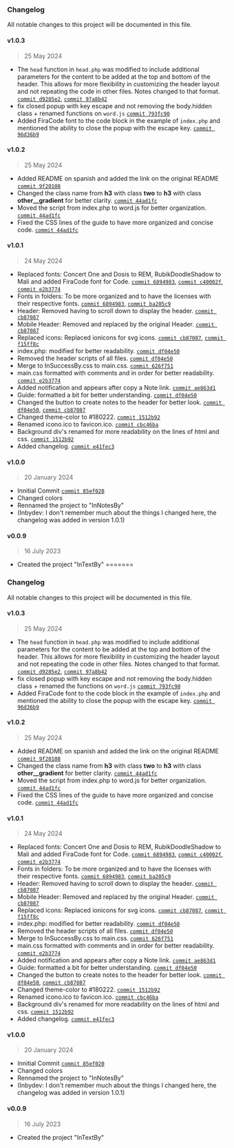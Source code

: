 ### Changelog

All notable changes to this project will be documented in this file.

#### v1.0.3
> 25 May 2024
- The `head` function in `head.php` was modified to include additional parameters for the content to be added at the top and bottom of the header. This allows for more flexibility in customizing the header layout and not repeating the code in other files. Notes changed to that format. [`commit d9285e2`](https://github.com/Inbydev/InNotesBy/commit/d9285e2441c1c8f37897e132c560ffe96398f78d), [`commit 97a8b42`](https://github.com/Inbydev/InNotesBy/commit/97a8b42cdb2c1a0b3da7d9f3b23737ac2dc24e93)
- fix closed popup with key escape and not removing the body.hidden class + renamed functions on `word.js` [`commit 793fc90`](https://github.com/Inbydev/InNotesBy/commit/793fc90415a1f5633623d2dd844f651a62918b7f)
- Added FiraCode font to the code block in the example of `index.php` and mentioned the ability to close the popup with the escape key. [`commit 96d36b9`](https://github.com/Inbydev/InNotesBy/commit/96d36b99f4a38873137be2f5ba14827dd54ff35b)

#### v1.0.2
> 25 May 2024
- Added README on spanish and added the link on the original README [`commit 9f20108`](https://github.com/Inbydev/InNotesBy/commit/9f20108fbac85f0dadd3e24ee863887ff152a6d5)
- Changed the class name from **h3** with class **two** to **h3** with class **other__gradient** for better clarity. [`commit 44ad1fc`](https://github.com/Inbydev/InNotesBy/commit/44ad1fc84650adf55bd4445036d605fdb04bbb65)
- Moved the script from index.php to word.js for better organization. [`commit 44ad1fc`](https://github.com/Inbydev/InNotesBy/commit/44ad1fc84650adf55bd4445036d605fdb04bbb65)
- Fixed the CSS lines of the guide to have more organized and concise code. [`commit 44ad1fc`](https://github.com/Inbydev/InNotesBy/commit/44ad1fc84650adf55bd4445036d605fdb04bbb65)

#### v1.0.1
> 24 May 2024

- Replaced fonts: Concert One and Dosis to REM, RubikDoodleShadow to Mali and added FiraCode font for Code. [`commit 6894983`](https://github.com/Inbydev/InNotesBy/commit/6894983ec6b22d5fd6e3cd4c113b84f2a41e2882), [`commit c40002f`](https://github.com/Inbydev/InNotesBy/commit/c40002f45bfb6968cae289deefd96a678eb882b5), [`commit e2b3774`](https://github.com/Inbydev/InNotesBy/commit/e2b37749e76cff45f9917c0e8ab6cc5cf8bca81d)
- Fonts in folders: To be more organized and to have the licenses with their respective fonts. [`commit 6894983`](https://github.com/Inbydev/InNotesBy/commit/6894983ec6b22d5fd6e3cd4c113b84f2a41e2882), [`commit ba205c9`](https://github.com/Inbydev/InNotesBy/commit/ba205c9ed03046f21002b01ad13eac55177a7bf9)
- Header: Removed having to scroll down to display the header. [`commit cb87087`](https://github.com/Inbydev/InNotesBy/commit/cb87087fe45fce41ea02fc80849210585525e1e0)
- Mobile Header: Removed and replaced by the original Header. [`commit cb87087`](https://github.com/Inbydev/InNotesBy/commit/cb87087fe45fce41ea02fc80849210585525e1e0)
- Replaced icons: Replaced ionicons for svg icons. [`commit cb87087`](https://github.com/Inbydev/InNotesBy/commit/cb87087fe45fce41ea02fc80849210585525e1e0), [`commit f15ff8c`](https://github.com/Inbydev/InNotesBy/commit/f15ff8c1871d89682e0fbafa126a23a790f94d05)
- index.php: modified for better readability. [`commit df04e50`](https://github.com/Inbydev/InNotesBy/commit/df04e50b4111c3fac827e16887cddd239daec624)
- Removed the header scripts of all files. [`commit df04e50`](https://github.com/Inbydev/InNotesBy/commit/df04e50b4111c3fac827e16887cddd239daec624)
- Merge to InSuccessBy.css to main.css. [`commit 626f751`](https://github.com/Inbydev/InNotesBy/commit/626f75113bc66ac105f250f037c3373e789354f9)
- main.css formatted with comments and in order for better readability. [`commit e2b3774`](https://github.com/Inbydev/InNotesBy/commit/e2b37749e76cff45f9917c0e8ab6cc5cf8bca81d)
- Added notification and appears after copy a Note link. [`commit ae863d1`](https://github.com/Inbydev/InNotesBy/commit/ae863d1ca64a9fb771b0aaa141d80f73d895c5c2)
- Guide: formatted a bit for better understanding. [`commit df04e50`](https://github.com/Inbydev/InNotesBy/commit/df04e50b4111c3fac827e16887cddd239daec624)
- Changed the button to create notes to the header for better look. [`commit df04e50`](https://github.com/Inbydev/InNotesBy/commit/df04e50b4111c3fac827e16887cddd239daec624), [`commit cb87087`](https://github.com/Inbydev/InNotesBy/commit/cb87087fe45fce41ea02fc80849210585525e1e0)
- Changed theme-color to #180222. [`commit 1512b92`](https://github.com/Inbydev/InNotesBy/commit/1512b92df3c153297994c4dd35ad4592211385a5)
- Renamed icono.ico to favicon.ico. [`commit cbc46ba`](https://github.com/Inbydev/InNotesBy/commit/cbc46ba1bda4bf06d1ae958e9f80bf117b6ec968)
- Background div's renamed for more readability on the lines of html and css. [`commit 1512b92`](https://github.com/Inbydev/InNotesBy/commit/1512b92df3c153297994c4dd35ad4592211385a5)
- Added changelog. [`commit e41fec3`](https://github.com/Inbydev/InNotesBy/commit/e41fec34478c5c03fa10ca53fbb75a6464ecc77e)


#### v1.0.0
> 20 January 2024

- Innitial Commit [`commit 85ef020`](https://github.com/Inbydev/InNotesBy/commit/85ef020c237224e3523a9412b09cef16def566dd)
- Changed colors
- Rennamed the project to "InNotesBy"
- (Inbydev: I don't remember much about the things I changed here, the changelog was added in version 1.0.1)

#### v0.0.9
> 16 July 2023

- Created the project "InTextBy"
=======
### Changelog

All notable changes to this project will be documented in this file.

#### v1.0.3
> 25 May 2024
- The `head` function in `head.php` was modified to include additional parameters for the content to be added at the top and bottom of the header. This allows for more flexibility in customizing the header layout and not repeating the code in other files. Notes changed to that format. [`commit d9285e2`](https://github.com/Inbydev/InNotesBy/commit/d9285e2441c1c8f37897e132c560ffe96398f78d), [`commit 97a8b42`](https://github.com/Inbydev/InNotesBy/commit/97a8b42cdb2c1a0b3da7d9f3b23737ac2dc24e93)
- fix closed popup with key escape and not removing the body.hidden class + renamed the functions on `word.js` [`commit 793fc90`](https://github.com/Inbydev/InNotesBy/commit/793fc90415a1f5633623d2dd844f651a62918b7f)
- Added FiraCode font to the code block in the example of `index.php` and mentioned the ability to close the popup with the escape key. [`commit 96d36b9`](https://github.com/Inbydev/InNotesBy/commit/96d36b99f4a38873137be2f5ba14827dd54ff35b)

#### v1.0.2
> 25 May 2024
- Added README on spanish and added the link on the original README [`commit 9f20108`](https://github.com/Inbydev/InNotesBy/commit/9f20108fbac85f0dadd3e24ee863887ff152a6d5)
- Changed the class name from **h3** with class **two** to **h3** with class **other__gradient** for better clarity. [`commit 44ad1fc`](https://github.com/Inbydev/InNotesBy/commit/44ad1fc84650adf55bd4445036d605fdb04bbb65)
- Moved the script from index.php to word.js for better organization. [`commit 44ad1fc`](https://github.com/Inbydev/InNotesBy/commit/44ad1fc84650adf55bd4445036d605fdb04bbb65)
- Fixed the CSS lines of the guide to have more organized and concise code. [`commit 44ad1fc`](https://github.com/Inbydev/InNotesBy/commit/44ad1fc84650adf55bd4445036d605fdb04bbb65)

#### v1.0.1
> 24 May 2024

- Replaced fonts: Concert One and Dosis to REM, RubikDoodleShadow to Mali and added FiraCode font for Code. [`commit 6894983`](https://github.com/Inbydev/InNotesBy/commit/6894983ec6b22d5fd6e3cd4c113b84f2a41e2882), [`commit c40002f`](https://github.com/Inbydev/InNotesBy/commit/c40002f45bfb6968cae289deefd96a678eb882b5), [`commit e2b3774`](https://github.com/Inbydev/InNotesBy/commit/e2b37749e76cff45f9917c0e8ab6cc5cf8bca81d)
- Fonts in folders: To be more organized and to have the licenses with their respective fonts. [`commit 6894983`](https://github.com/Inbydev/InNotesBy/commit/6894983ec6b22d5fd6e3cd4c113b84f2a41e2882), [`commit ba205c9`](https://github.com/Inbydev/InNotesBy/commit/ba205c9ed03046f21002b01ad13eac55177a7bf9)
- Header: Removed having to scroll down to display the header. [`commit cb87087`](https://github.com/Inbydev/InNotesBy/commit/cb87087fe45fce41ea02fc80849210585525e1e0)
- Mobile Header: Removed and replaced by the original Header. [`commit cb87087`](https://github.com/Inbydev/InNotesBy/commit/cb87087fe45fce41ea02fc80849210585525e1e0)
- Replaced icons: Replaced ionicons for svg icons. [`commit cb87087`](https://github.com/Inbydev/InNotesBy/commit/cb87087fe45fce41ea02fc80849210585525e1e0), [`commit f15ff8c`](https://github.com/Inbydev/InNotesBy/commit/f15ff8c1871d89682e0fbafa126a23a790f94d05)
- index.php: modified for better readability. [`commit df04e50`](https://github.com/Inbydev/InNotesBy/commit/df04e50b4111c3fac827e16887cddd239daec624)
- Removed the header scripts of all files. [`commit df04e50`](https://github.com/Inbydev/InNotesBy/commit/df04e50b4111c3fac827e16887cddd239daec624)
- Merge to InSuccessBy.css to main.css. [`commit 626f751`](https://github.com/Inbydev/InNotesBy/commit/626f75113bc66ac105f250f037c3373e789354f9)
- main.css formatted with comments and in order for better readability. [`commit e2b3774`](https://github.com/Inbydev/InNotesBy/commit/e2b37749e76cff45f9917c0e8ab6cc5cf8bca81d)
- Added notification and appears after copy a Note link. [`commit ae863d1`](https://github.com/Inbydev/InNotesBy/commit/ae863d1ca64a9fb771b0aaa141d80f73d895c5c2)
- Guide: formatted a bit for better understanding. [`commit df04e50`](https://github.com/Inbydev/InNotesBy/commit/df04e50b4111c3fac827e16887cddd239daec624)
- Changed the button to create notes to the header for better look. [`commit df04e50`](https://github.com/Inbydev/InNotesBy/commit/df04e50b4111c3fac827e16887cddd239daec624), [`commit cb87087`](https://github.com/Inbydev/InNotesBy/commit/cb87087fe45fce41ea02fc80849210585525e1e0)
- Changed theme-color to #180222. [`commit 1512b92`](https://github.com/Inbydev/InNotesBy/commit/1512b92df3c153297994c4dd35ad4592211385a5)
- Renamed icono.ico to favicon.ico. [`commit cbc46ba`](https://github.com/Inbydev/InNotesBy/commit/cbc46ba1bda4bf06d1ae958e9f80bf117b6ec968)
- Background div's renamed for more readability on the lines of html and css. [`commit 1512b92`](https://github.com/Inbydev/InNotesBy/commit/1512b92df3c153297994c4dd35ad4592211385a5)
- Added changelog. [`commit e41fec3`](https://github.com/Inbydev/InNotesBy/commit/e41fec34478c5c03fa10ca53fbb75a6464ecc77e)


#### v1.0.0
> 20 January 2024

- Innitial Commit [`commit 85ef020`](https://github.com/Inbydev/InNotesBy/commit/85ef020c237224e3523a9412b09cef16def566dd)
- Changed colors
- Rennamed the project to "InNotesBy"
- (Inbydev: I don't remember much about the things I changed here, the changelog was added in version 1.0.1)

#### v0.0.9
> 16 July 2023

- Created the project "InTextBy"